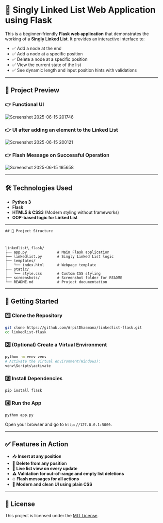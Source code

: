 # 🔗 Singly Linked List Web Application using Flask

This is a beginner-friendly **Flask web application** that demonstrates the working of a **Singly Linked List**. It provides an interactive interface to:

- ✅ Add a node at the end  
- ✅ Add a node at a specific position  
- ✅ Delete a node at a specific position  
- ✅ View the current state of the list  
- ✅ See dynamic length and input position hints with validations  

---

## 📸 Project Preview

### 👉 Functional UI  
![Screenshot 2025-06-15 201746](https://github.com/user-attachments/assets/b0f11afd-c1c8-40fb-be8b-8624e081047c)


### 👉 UI after adding an element to the Linked List  
![Screenshot 2025-06-15 200121](https://github.com/user-attachments/assets/d4f23c6b-5b37-4028-9f4d-a335acb8a4ab)


### 👉 Flash Message on Successful Operation  
![Screenshot 2025-06-15 195658](https://github.com/user-attachments/assets/6c1c78b5-e443-41dc-85a5-c5aeecce5167)


---

## 🛠️ Technologies Used

- **Python 3**  
- **Flask**  
- **HTML5 & CSS3** (Modern styling without frameworks)  
- **OOP-based logic for Linked List**  

---


```
## 📁 Project Structure



linkedlist\_flask/
├── app.py              # Main Flask application
├── linkedlist.py       # Singly Linked List logic
├── templates/
│   └── index.html      # Webpage template
├── static/
│   └── style.css       # Custom CSS styling
├── screenshots/        # Screenshot folder for README
└── README.md           # Project documentation

```

---

## 🚀 Getting Started

### 1️⃣ Clone the Repository

```bash
git clone https://github.com/ArpitDhasmana/linkedlist-flask.git
cd linkedlist-flask
````

### 2️⃣ (Optional) Create a Virtual Environment

```bash
python -m venv venv
# Activate the virtual environment(Windows):
venv\Scripts\activate

```

### 3️⃣ Install Dependencies

```bash
pip install flask
```

### 4️⃣ Run the App

```bash
python app.py
```

Open your browser and go to `http://127.0.0.1:5000`.

---

## ✅ Features in Action

* 📥 **Insert at any position**
* 🧹 **Delete from any position**
* 👀 **Live list view on every update**
* ⚠️ **Validation for out-of-range and empty list deletions**
* 🔥 **Flash messages for all actions**
* 🎨 **Modern and clean UI using plain CSS**

---


## 🧾 License

This project is licensed under the [MIT License](LICENSE).
